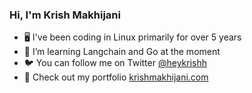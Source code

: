 ### Hi, I'm Krish Makhijani

- 🖥️ I've been coding in Linux primarily for over 5 years
- 👾 I’m learning Langchain and Go at the moment
- 🐦 You can follow me on Twitter [@heykrishh](https://twitter.com/heykrishh)
- 💼 Check out my portfolio [krishmakhijani.com](https://krishmakhijani.com)
